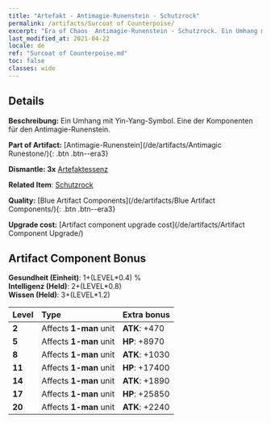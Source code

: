 ```yaml
---
title: "Artefakt - Antimagie-Runenstein - Schutzrock"
permalink: /artifacts/Surcoat of Counterpoise/
excerpt: "Era of Chaos  Antimagie-Runenstein - Schutzrock. Ein Umhang mit Yin-Yang-Symbol. Eine der Komponenten für den Antimagie-Runenstein."
last_modified_at: 2021-04-22
locale: de
ref: "Surcoat of Counterpoise.md"
toc: false
classes: wide
---
```




## Details

 **Beschreibung:** Ein Umhang mit Yin-Yang-Symbol. Eine der Komponenten für den Antimagie-Runenstein.

 **Part of Artifact:** [Antimagie-Runenstein](/de/artifacts/Antimagic Runestone/){: .btn .btn--era3}

 **Dismantle: 3x** [Artefaktessenz](/ItemsDE/con_905/)

 **Related Item**: [Schutzrock](/ItemsDE/art_119/)

 **Quality:** [Blue Artifact Components](/de/artifacts/Blue Artifact Components/){: .btn .btn--era3}

 **Upgrade cost:** [Artifact component upgrade cost](/de/artifacts/Artifact Component Upgrade/)

## Artifact Component Bonus

  **Gesundheit (Einheit)**: 1+(LEVEL\*0.4) %<br/>**Intelligenz (Held)**: 2+(LEVEL\*0.8)<br/>**Wissen (Held)**: 3+(LEVEL\*1.2)

  |  Level  | Type |    Extra bonus  | 
  |:--------|:-----|:----------------| 
  | **2** | Affects **1-man** unit | **ATK**: +470 | 
  | **5** | Affects **1-man** unit | **HP**: +8970 | 
  | **8** | Affects **1-man** unit | **ATK**: +1030 | 
  | **11** | Affects **1-man** unit | **HP**: +17400 | 
  | **14** | Affects **1-man** unit | **ATK**: +1890 | 
  | **17** | Affects **1-man** unit | **HP**: +25850 | 
  | **20** | Affects **1-man** unit | **ATK**: +2240 | 
